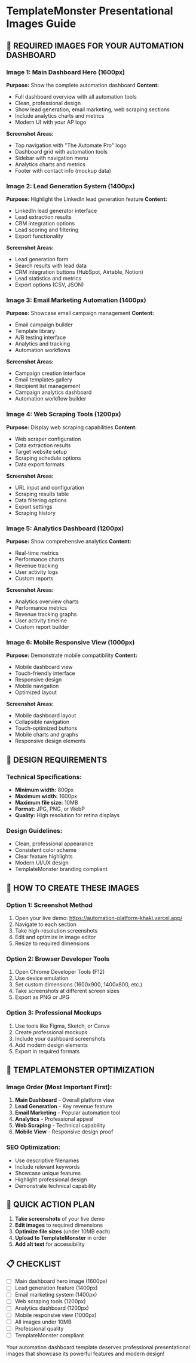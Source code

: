# TemplateMonster Presentational Images Guide

## 🎯 REQUIRED IMAGES FOR YOUR AUTOMATION DASHBOARD

### **Image 1: Main Dashboard Hero (1600px)**
**Purpose:** Show the complete automation dashboard
**Content:**
- Full dashboard overview with all automation tools
- Clean, professional design
- Show lead generation, email marketing, web scraping sections
- Include analytics charts and metrics
- Modern UI with your AP logo

**Screenshot Areas:**
- Top navigation with "The Automate Pro" logo
- Dashboard grid with automation tools
- Sidebar with navigation menu
- Analytics charts and metrics
- Footer with contact info (mockup data)

### **Image 2: Lead Generation System (1400px)**
**Purpose:** Highlight the LinkedIn lead generation feature
**Content:**
- LinkedIn lead generator interface
- Lead extraction results
- CRM integration options
- Lead scoring and filtering
- Export functionality

**Screenshot Areas:**
- Lead generation form
- Search results with lead data
- CRM integration buttons (HubSpot, Airtable, Notion)
- Lead statistics and metrics
- Export options (CSV, JSON)

### **Image 3: Email Marketing Automation (1400px)**
**Purpose:** Showcase email campaign management
**Content:**
- Email campaign builder
- Template library
- A/B testing interface
- Analytics and tracking
- Automation workflows

**Screenshot Areas:**
- Campaign creation interface
- Email templates gallery
- Recipient list management
- Campaign analytics dashboard
- Automation workflow builder

### **Image 4: Web Scraping Tools (1200px)**
**Purpose:** Display web scraping capabilities
**Content:**
- Web scraper configuration
- Data extraction results
- Target website setup
- Scraping schedule options
- Data export formats

**Screenshot Areas:**
- URL input and configuration
- Scraping results table
- Data filtering options
- Export settings
- Scraping history

### **Image 5: Analytics Dashboard (1200px)**
**Purpose:** Show comprehensive analytics
**Content:**
- Real-time metrics
- Performance charts
- Revenue tracking
- User activity logs
- Custom reports

**Screenshot Areas:**
- Analytics overview charts
- Performance metrics
- Revenue tracking graphs
- User activity timeline
- Custom report builder

### **Image 6: Mobile Responsive View (1000px)**
**Purpose:** Demonstrate mobile compatibility
**Content:**
- Mobile dashboard view
- Touch-friendly interface
- Responsive design
- Mobile navigation
- Optimized layout

**Screenshot Areas:**
- Mobile dashboard layout
- Collapsible navigation
- Touch-optimized buttons
- Mobile charts and graphs
- Responsive design elements

## 🎨 DESIGN REQUIREMENTS

### **Technical Specifications:**
- **Minimum width:** 800px
- **Maximum width:** 1600px
- **Maximum file size:** 10MB
- **Format:** JPG, PNG, or WebP
- **Quality:** High resolution for retina displays

### **Design Guidelines:**
- Clean, professional appearance
- Consistent color scheme
- Clear feature highlights
- Modern UI/UX design
- TemplateMonster branding compliant

## 📱 HOW TO CREATE THESE IMAGES

### **Option 1: Screenshot Method**
1. Open your live demo: https://automation-platform-khaki.vercel.app/
2. Navigate to each section
3. Take high-resolution screenshots
4. Edit and optimize in image editor
5. Resize to required dimensions

### **Option 2: Browser Developer Tools**
1. Open Chrome Developer Tools (F12)
2. Use device emulation
3. Set custom dimensions (1600x900, 1400x800, etc.)
4. Take screenshots at different screen sizes
5. Export as PNG or JPG

### **Option 3: Professional Mockups**
1. Use tools like Figma, Sketch, or Canva
2. Create professional mockups
3. Include your dashboard screenshots
4. Add modern design elements
5. Export in required formats

## 🎯 TEMPLATEMONSTER OPTIMIZATION

### **Image Order (Most Important First):**
1. **Main Dashboard** - Overall platform view
2. **Lead Generation** - Key revenue feature
3. **Email Marketing** - Popular automation tool
4. **Analytics** - Professional appeal
5. **Web Scraping** - Technical capability
6. **Mobile View** - Responsive design proof

### **SEO Optimization:**
- Use descriptive filenames
- Include relevant keywords
- Showcase unique features
- Highlight professional design
- Demonstrate technical capability

## 🚀 QUICK ACTION PLAN

1. **Take screenshots** of your live demo
2. **Edit images** to required dimensions
3. **Optimize file sizes** (under 10MB each)
4. **Upload to TemplateMonster** in order
5. **Add alt text** for accessibility

## 📋 CHECKLIST

- [ ] Main dashboard hero image (1600px)
- [ ] Lead generation feature (1400px)
- [ ] Email marketing system (1400px)
- [ ] Web scraping tools (1200px)
- [ ] Analytics dashboard (1200px)
- [ ] Mobile responsive view (1000px)
- [ ] All images under 10MB
- [ ] Professional quality
- [ ] TemplateMonster compliant

Your automation dashboard template deserves professional presentational images that showcase its powerful features and modern design!
